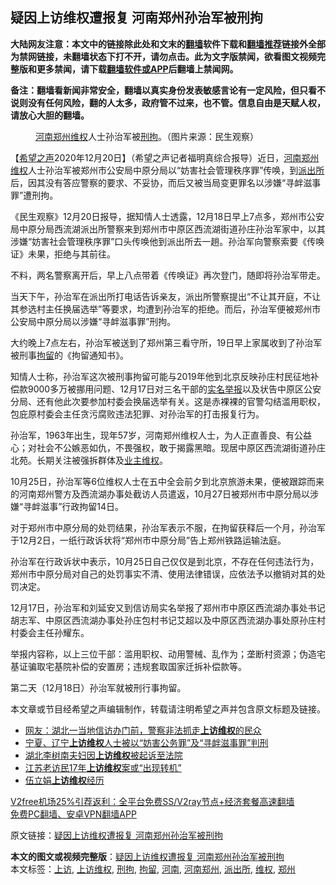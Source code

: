  <h2>疑因上访维权遭报复 河南郑州孙治军被刑拘</h2> <p class="notice"><b>大陆网友注意：本文中的链接除此处和文末的<a href="https://github.com/bannedbook/fanqiang" >翻墙</a>软件下载和<a href="https://github.com/killgcd/justmysocks/blob/master/README.md">翻墙推荐</a>链接外全部为禁网链接，未翻墙状态下打不开，请勿点击。此为文字版禁闻，欲看图文视频完整版和更多禁闻，请下载<a href="https://github.com/bannedbook/fanqiang">翻墙软件或APP</a>后翻墙上禁闻网。</p><p>备注：翻墙看新闻非常安全，翻墙以真实身份发表敏感言论有一定风险，但只看不说则没有任何风险，翻的人太多，政府管不过来，也不管。信息自由是天赋人权，请放心大胆的翻墙。</b></p>  <div class="entry"> <figure><figcaption><a href="https://www.bannedbook.org/bnews/tag/%E6%B2%B3%E5%8D%97%E9%83%91%E5%B7%9E/" class="st_tag internal_tag" rel="tag" title="标签 河南郑州 下的日志">河南郑州</a><a href="https://www.bannedbook.org/bnews/tag/%E7%BB%B4%E6%9D%83/" class="st_tag internal_tag" rel="tag" title="标签 维权 下的日志">维权</a>人士孙治军被<a href="https://www.bannedbook.org/bnews/tag/%E5%88%91%E6%8B%98/" class="st_tag internal_tag" rel="tag" title="标签 刑拘 下的日志">刑拘</a>。（图片来源：民生观察）</figcaption></figure> <p>【<span class='wp_keywordlink_affiliate'><a href="https://www.soundofhope.org" title="希望之声" target="_blank">希望之声</a></span>2020年12月20日】（希望之声记者福明真综合报导）近日，<a href="https://www.bannedbook.org/bnews/tag/%e6%b2%b3%e5%8d%97/" class="st_tag internal_tag" rel="tag" title="标签 河南 下的日志">河南</a><a href="https://www.bannedbook.org/bnews/tag/%e9%83%91%e5%b7%9e/" class="st_tag internal_tag" rel="tag" title="标签 郑州 下的日志">郑州</a><span class='wp_keywordlink_affiliate'><a href="https://www.bannedbook.org/bnews/weiquan/" title="维权" target="_blank">维权</a></span>人士孙治军被郑州市公安局中原分局以“妨害社会管理秩序罪”传唤，到<a href="https://www.bannedbook.org/bnews/tag/%e6%b4%be%e5%87%ba%e6%89%80/" class="st_tag internal_tag" rel="tag" title="标签 派出所 下的日志">派出所</a>后，因其没有答应警察的要求、不妥协，而后又被当局变更罪名以涉嫌“寻衅滋事罪”遭刑拘。</p> <p>《民生观察》12月20日报导，据知情人士透露，12月18日早上7点多，郑州市公安局中原分局西流湖派出所警察来到郑州市中原区西流湖街道孙庄孙治军家中，以其涉嫌“妨害社会管理秩序罪”口头传唤他到派出所去一趟。孙治军向警察索要《传唤证》未果，拒绝与其前往。</p> <p>不料，两名警察离开后，早上八点带着《传唤证》再次登门，随即将孙治军带走。</p>  <p>当天下午，孙治军在派出所打电话告诉亲友，派出所警察提出“不让其开庭，不让其参选村主任换届选举”等要求，均遭到孙治军的拒绝。而后，孙治军便被郑州市公安局中原分局以涉嫌“寻衅滋事罪”刑拘。</p> <p>大约晚上7点左右，孙治军被送到了郑州第三看守所，19日早上家属收到了孙治军被刑事<a href="https://www.bannedbook.org/bnews/tag/%E6%8B%98%E7%95%99/" class="st_tag internal_tag" rel="tag" title="标签 拘留 下的日志">拘留</a>的《拘留通知书》。</p> <p>知情人士称，孙治军这次被刑事拘留可能与2019年他到北京反映孙庄村民征地补偿款9000多万被挪用问题、12月17日对三名干部的<span class='wp_keywordlink'><a href="https://www.bannedbook.org/forum30/" title="我要举报贪官 网络举报贪污" target="_blank">实名举报</a></span>以及状告中原区公安分局、还有他此次要参加村委会换届选举有关。这是赤裸裸的官警勾结滥用职权，包庇原村委会主任贪污腐败违法犯罪、对孙治军的打击报复行为。</p>  <p>孙治军，1963年出生，现年57岁，河南郑州维权人士，为人正直善良、有公益心；对社会不公嫉恶如仇，不畏强权，敢于揭露黑暗。现居中原区西流湖街道孙庄北苑。长期关注被强拆群体及<span class='wp_keywordlink'><a href="https://www.bannedbook.org/forum17/" title="业主维权 拆迁上访 拆迁维权" target="_blank">业主维权</a></span>。</p> <p>10月25日，孙治军等6位维权人士在五中全会前夕到北京旅游未果，便被跟踪而来的河南郑州警方及西流湖办事处截访人员遣返，10月27日被郑州市中原分局以涉嫌“寻衅滋事”行政拘留14日。</p> <p>对于郑州市中原分局的处罚结果，孙治军表示不服，在拘留获释后一个月，孙治军于12月2日，一纸行政诉状将“郑州市中原分局”告上郑州铁路运输法庭。</p>  <p>孙治军在行政诉状中表示，10月25日自己仅仅是到北京，不存在任何违法行为，郑州市中原分局对自己的处罚事实不清、使用法律错误，应依法予以撤销对其的处罚决定。</p> <p>12月17日，孙治军和刘延安又到信访局实名举报了郑州市中原区西流湖办事处书记胡志军、中原区西流湖办事处孙庄包村书记艾超以及中原区西流湖办事处原孙庄村村委会主任孙耀东。</p> <p>举报内容称，以上三位干部：滥用职权、动用警械、乱作为；垄断村资源；伪造宅基证骗取宅基院补偿的安置房；违规套取国家迁拆补偿款等。</p>  <p>第二天（12月18日）孙治军就被刑行事拘留。</p> <p>本文章或节目经希望之声编辑制作，转载请注明希望之声并包含原文标题及链接。</p> <ul class='op-related-articles' title='相关阅读'> <li><a href='https://www.bannedbook.org/bnews/bannedvideo/20201013/1413086.html' target='_blank'>网友：湖北一当地信访办门前，警察非法抓走<b>上访维权</b>的民众</a></li> <li><a href='https://www.bannedbook.org/bnews/renquan/xgmyd/20200926/1403568.html' target='_blank'>宁夏、辽宁<b>上访维权</b>人士被以“妨害公务罪”及“寻衅滋事罪”判刑</a></li> <li><a href='https://www.bannedbook.org/bnews/renquan/xgmyd/20200421/1316235.html' target='_blank'>湖北李树南夫妇因<b>上访维权</b>被起诉至法院</a></li> <li><a href='https://www.bannedbook.org/bnews/headline/20200331/1304082.html' target='_blank'>江苏老访民17年<b>上访维权</b>案或“出现转机”</a></li> <li><a href='https://www.bannedbook.org/bnews/renquan/20200124/1263950.html' target='_blank'>伍立娟<b>上访维权</b>经历</a></li> </ul> <p class="texttj"> <a href="https://github.com/bannedbook/fanqiang/wiki/V2ray%E6%9C%BA%E5%9C%BA" target="_blank">V2free机场25%引荐返利：全平台免费SS/V2ray节点+经济套餐高速翻墙</a><br/> <a href="https://github.com/bannedbook/fanqiang/wiki/%E7%A6%81%E9%97%BB%E7%BD%91%E5%AE%89%E5%8D%93%E7%BF%BB%E5%A2%99%E6%96%B0%E9%97%BBAPP" target="_blank">免费PC翻墙、安卓VPN翻墙APP</a></p><p>原文链接：<a class="src_link"  href="https://www.soundofhope.org/post/455728" target="_blank">疑因上访维权遭报复 河南郑州孙治军被刑拘</a></p><a name='sharetosocial'></a>       <div><b>本文的图文或视频完整版</b>：<a href='https://www.bannedbook.org/bnews/comments/20201221/1452136.html'>疑因上访维权遭报复 河南郑州孙治军被刑拘</a></div>  </div><!--END ENTRY--> <div class="postfooter"> <div>本文标签：<a href="https://www.bannedbook.org/bnews/tag/%e4%b8%8a%e8%ae%bf/" rel="tag">上访</a>, <a href="https://www.bannedbook.org/bnews/tag/%E4%B8%8A%E8%AE%BF%E7%BB%B4%E6%9D%83/" rel="tag">上访维权</a>, <a href="https://www.bannedbook.org/bnews/tag/%E5%88%91%E6%8B%98/" rel="tag">刑拘</a>, <a href="https://www.bannedbook.org/bnews/tag/%E6%8B%98%E7%95%99/" rel="tag">拘留</a>, <a href="https://www.bannedbook.org/bnews/tag/%e6%b2%b3%e5%8d%97/" rel="tag">河南</a>, <a href="https://www.bannedbook.org/bnews/tag/%E6%B2%B3%E5%8D%97%E9%83%91%E5%B7%9E/" rel="tag">河南郑州</a>, <a href="https://www.bannedbook.org/bnews/tag/%e6%b4%be%e5%87%ba%e6%89%80/" rel="tag">派出所</a>, <a href="https://www.bannedbook.org/bnews/tag/%E7%BB%B4%E6%9D%83/" rel="tag">维权</a>, <a href="https://www.bannedbook.org/bnews/tag/%e9%83%91%e5%b7%9e/" rel="tag">郑州</a></div>  </div><!--END POSTFOOTER--> 